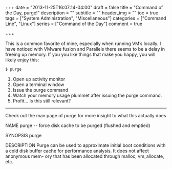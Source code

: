 +++
date = "2013-11-25T16:07:14-04:00"
draft = false
title = "Command of the Day, purge!"
description = ""
subtitle = ""
header_img = ""
toc = true
tags = ["System Administration", "Miscellaneous"]
categories = ["Command Line", "Linux"]
series = ["Command of the Day"]
comment = true

+++

This is a common favorite of mine, especially when running VM’s locally. I have noticed with VMware fusion and Parallels there seems to be a delay in freeing up memory. If you you like things that make you happy, you will likely enjoy this:

``` bash
$ purge
```

1. Open up activity monitor
2. Open a terminal window
3. Issue the purge command
4. Watch your memory usage plummet after issuing the purge command.
5. Profit... Is this still relevant?

<!--More-->
<hr></hr>
Check out the man page of purge for more insight to what this actually does

NAME
     purge -- force disk cache to be purged (flushed and emptied)

SYNOPSIS
     purge

DESCRIPTION
     Purge can be used to approximate initial boot conditions with a cold disk
     buffer cache for performance analysis. It does not affect anonymous mem-
     ory that has been allocated through malloc, vm_allocate, etc.

